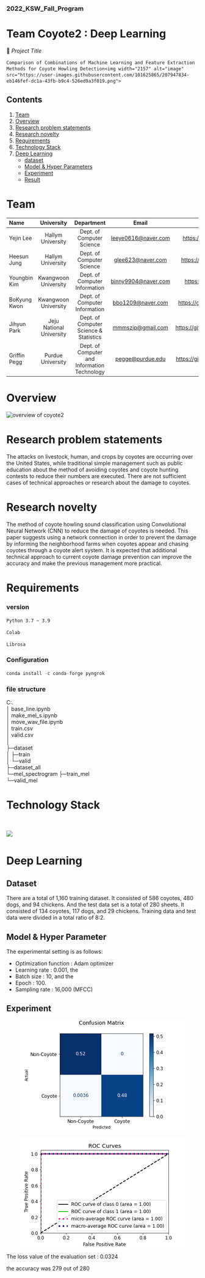 ### 2022_KSW_Fall_Program

# Team Coyote2 : Deep Learning

📑 *Project Title*
        
    Comparison of Combinations of Machine Learning and Feature Extraction Methods for Coyote Howling Detection<img width="2157" alt="image" src="https://user-images.githubusercontent.com/101625865/207947834-eb146fef-dc1a-43fb-b9c4-526ed9a3f019.png">



## Contents
1. [Team](#team)
2. [Overview](#overview) 
3. [Research problem statements](#research-problem-statements)
4. [Research novelty](#research-novelty)
5. [Requirements](#requirements)
6. [Technology Stack](#technology-stack)
7. [Deep Learning](#deep-learning)
    - [dataset](#dataset)
    - [Model & Hyper Parameters](#model-&-hyper-parameters)
    - [Experiment](#experiment)
    - [Result](#result)    

# Team

| Name         | University               | Department                                   | Email               | Contact                        |
| :------------- | :------------------------: | :--------------------------------------------: | :-------------------: | :------------------------------: |
| Yejin Lee    | Hallym University        | Dept. of Computer Science                    | leeye0616@naver.com | https://github.com/yetniek     |
| Heesun Jung  | Hallym University        | Dept. of Computer Science                    | glee623@naver.com   | https://github.com/glee623     |
| Youngbin Kim | Kwangwoon University     | Dept. of Computer Information                | binny9904@naver.com | https://github.com/0binn       |
| BoKyung Kwon | Kwangwoon University     | Dept. of Computer Information                | bbo1209@naver.com   | https://github.com/doomdabo    |
| Jihyun Park  | Jeju National University | Dept. of Computer Science & Statistics       | mmmszip@gmail.com   | https://github.com/mmmtobezip  |
| Griffin Pegg | Purdue University        | Dept. of Computer and Information Technology | pegge@purdue.edu    | https://github.com/coyotehowls |



# Overview 
<img width="866" alt="overview of coyote2" src="https://user-images.githubusercontent.com/51157811/196322339-95cadce6-5926-4d39-9579-ad5968d65c27.PNG">


# Research problem statements 

The attacks on livestock, human, and crops by coyotes are occurring over the United States, while traditional simple management such as public education about the method of avoiding coyotes and coyote hunting contests to reduce their numbers are executed. There are not sufficient cases of technical approaches or research about the damage to coyotes. 



# Research novelty 

The method of coyote howling sound classification using Convolutional Neural Network (CNN) to reduce the damage of coyotes is needed. This paper suggests using a network connection in order to prevent the damage by informing the neighborhood farms when coyotes appear and chasing coyotes through a coyote alert system. It is expected that additional technical approach to current coyote damage prevention can improve the accuracy and make the previous management more practical.



# Requirements
### version
`Python 3.7 ~ 3.9`

`Colab` 

`Librosa`

### Configuration

```python
conda install -c conda-forge pyngrok  
```

### file structure
C:.  
│  base_line.ipynb  
│  make_mel_s.ipynb  
│  move_wav_file.ipynb  
│  train.csv  
│  valid.csv  
│  
├─dataset  
│  ├─train  
│  └─valid   
├─dataset_all  
└─mel_spectrogram
    ├─train_mel    
    └─valid_mel  
 

# Technology Stack

# <img src="https://img.shields.io/badge/Python-3776AB?style=flat-square&logo=Python&logoColor=white"/>



# Deep Learning
## Dataset
There are a total of 1,160 training dataset. It consisted of 586 coyotes, 480 dogs, and 94 chickens. And the test data set is a total of 280 sheets. It consisted of 134 coyotes, 117 dogs, and 29 chickens.
Training data and test data were divided in a total ratio of 8:2.

## Model & Hyper Parameter

The experimental setting is as follows: 

- Optimization function : Adam optimizer
- Learning rate : 0.001, the 
- Batch size : 10, and the
- Epoch : 100. 
- Sampling rate : 16,000 (MFCC)

## Experiment


<p align="center"><img src="./img/confusion_mat.png" />


<p align="center"><img src="./img/roc.png" />

The loss value of the evaluation set : 0.0324

the accuracy was 279 out of 280
